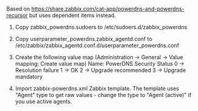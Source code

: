 Based on https://share.zabbix.com/cat-app/powerdns-and-powerdns-recursor but uses dependent items instead.

1. Copy zabbix_powerdns.sudoers to /etc/sudoers.d/zabbix_powerdns

2. Copy userparameter_powerdns.zabbix_agentd.conf to /etc/zabbix/zabbix_agentd.conf.d/userparameter_powerdns.conf

3. Create the following value map (Administration -> General -> Value mapping: Create value map)
Name: PowerDNS Security Status
0 -> Resolution failure
1 -> OK
2 -> Upgrade recommended
3 -> Upgrade mandatory

4. Import zabbix-powerdns.xml Zabbix template. The template uses "Agent" type to get raw values -
change the type to "Agent (active)" if you use active agents.
